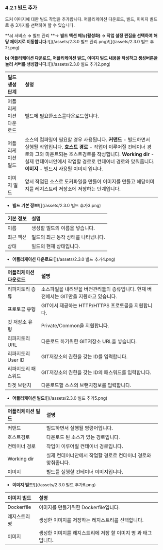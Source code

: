 ### 4.2.1 빌드 추가

도커 이미지에 대한 빌드 작업을 추가합니다. 어플리케이션 다운로드, 빌드, 이미지 빌드로 총 3가지를 선택하여 할 수 있습니다.

**a\)    서비스 **→** 빌드 관리 **→ **빌드 액션 메뉴\(활성화\) → 작업 설정 편집을 선택하여 해당 페이지로 이동합니다.**![](/assets/2.3.0 빌드 관리.png)![](/assets/2.3.0 빌드 추가.png)

**b\) 어플리케이션 다운로드, 어플리케이션 빌드, 이미지 빌드 내용을 작성하고 생성버튼을 눌러 서버를 생성합니다.**![](/assets/2.3.0 빌드 추가2.png)

| **빌드 생성 단계** | **설명** |
| :--- | :--- |
| 어플리케이션 다운로드 | 빌드에 필요한소스를다운로드합니다. |
| 어플리케이션 빌드 | 소스의 컴파일이 필요할 경우 사용됩니다. **커맨드** - 빌드하면서 실행될 작업입니다. **호스트 경로** - 작업이 이루어질 컨테이너 경로와 그와 마운트되는 호스트경로를 작성합니다.  **Working dir** -실제 컨테이너안에서 작업할 경로로 컨테이너 경로와 맞춰줍니다. **이미지** - 빌드시 사용될 이미지 입니다. |
| 이미지 빌드 | 앞서 작업된 소스로 도커파일을 만들어 이미지를 만들고 해당이미지를 레지스트리 저장소에 저장하는 단계입니다. |

* **빌드** **기본 정보**![](/assets/2.3.0 빌드 추가3.png)

| **기본 정보** | **설명** |
| :--- | :--- |
| 이름 | 생성할 빌드의 이름을 넣습니다. |
| 최근 액션 | 빌드의 최근 동작 상태를 나타냅니다. |
| 상태 | 빌드의 현재 상태입니다. |

* **어플리케이션 다운로드**![](/assets/2.3.0 빌드 추가4.png)

| **어플리케이션 다운로드** | **설명** |
| :--- | :--- |
| 리파지토리 종류 | 소스파일을 내려받을 버전관리툴의 종류입니다. 현재 버전에서는 GIT만을 지원하고 있습니다. |
| 프로토콜 유형 | GIT에서 제공하는 HTTP/HTTPS 프로토콜을 지원합니다. |
| 깃 저장소 유형 | Private/Common을 지원합니다. |
| 리파지토리 URL | 다운로드 하기위한 GIT저장소 URL을 넣습니다. |
| 리파지토리 User ID | GIT저장소의 권한을 갖는 ID를 입력합니다. |
| 리파지토리 패스워드 | GIT저장소의 권한을 갖는 ID의 패스워드를 입력합니다. |
| 타겟 브랜치 | 다운로드할 소스의 브랜치정보를 입력합니다. |

* **어플리케이션 빌드**![](/assets/2.3.0 빌드 추가5.png)

| **어플리케이션 빌드** | **설명** |
| :--- | :--- |
| 커맨드 | 빌드하면서 실행될 명령어입니다. |
| 호스트경로 | 다운로드 된 소스가 있는 경로입니다. |
| 컨테이너 경로 | 작업이 이루어질 컨테이너 경로입니다. |
| Working dir | 실제 컨테이너안에서 작업할 경로로 컨테이너 경로와 맞춰줍니다. |
| 이미지 | 빌드를 실행할 컨테이너 이미지입니다. |

* **이미지 빌드**![](/assets/2.3.0 빌드 추가6.png)

| **이미지 빌드** | 설명 |
| :--- | :--- |
| Dockerfile | 이미지를 만들기위한 Dockerfile입니다. |
| 레지스트리명 | 생성한 이미지를 저장하는 레지스트리를 선택합니다. |
| 이미지 | 생성한 이미지를 레지스트리에 저장 할 이미지 명 과 태그입니다. |



